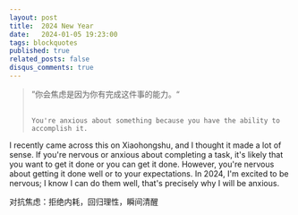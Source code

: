 ```yaml
---
layout: post
title:  2024 New Year
date:   2024-01-05 19:23:00
tags: blockquotes
published: true
related_posts: false
disqus_comments: true
---
```




<blockquote>
    ”你会焦虑是因为你有完成这件事的能力。“ <br><br>

    You're anxious about something because you have the ability to accomplish it.
</blockquote>

I recently came across this on Xiaohongshu, and I thought it made a lot of sense. If you're nervous or anxious about completing a task, it's likely that you want to get it done or you can get it done. However, you're nervous about getting it done well or to your expectations. In 2024, I'm excited to be nervous; I know I can do them well, that's precisely why I will be anxious. 

对抗焦虑：拒绝内耗，回归理性，瞬间清醒